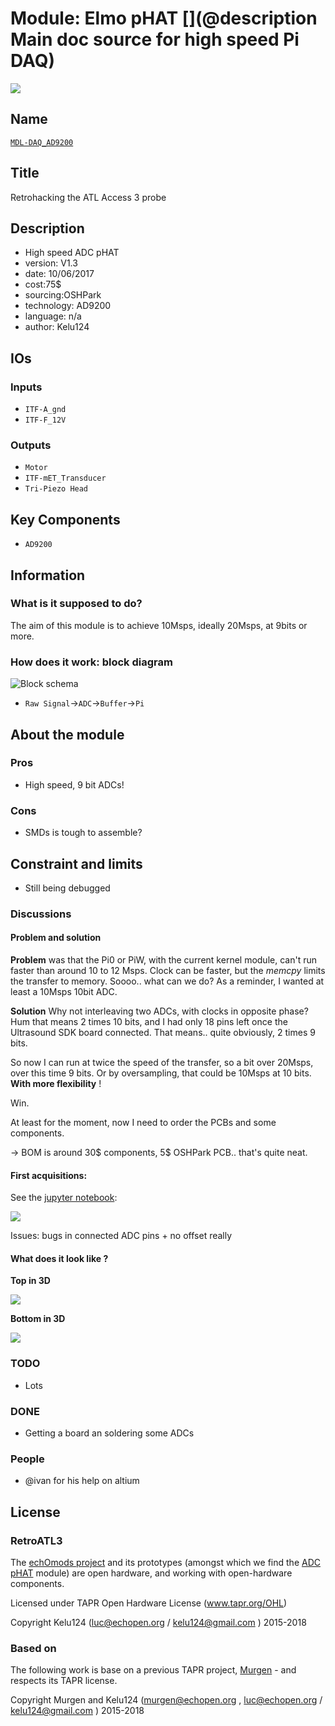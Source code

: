 # Module: Elmo pHAT [](@description Main doc source for high speed Pi DAQ)

![](/elmo/viewme.png)

## Name

[`MDL-DAQ_AD9200`]()

## Title

Retrohacking the ATL Access 3 probe

## Description

* High speed ADC pHAT
* version: V1.3
* date: 10/06/2017
* cost:75$
* sourcing:OSHPark
* technology: AD9200
* language: n/a
* author: Kelu124

## IOs

### Inputs

* `ITF-A_gnd`
* `ITF-F_12V`

### Outputs

* `Motor`
* `ITF-mET_Transducer`
* `Tri-Piezo Head`

## Key Components

* `AD9200`

## Information

### What is it supposed to do?


The aim of this module is to achieve 10Msps, ideally 20Msps, at 9bits or more.


### How does it work: block diagram

![Block schema](/elmo/source/blocks.png)

* `Raw Signal`->`ADC`->`Buffer`->`Pi` 


## About the module

### Pros

* High speed, 9 bit ADCs!

### Cons

* SMDs is tough to assemble?

## Constraint and limits


* Still being debugged




### Discussions


#### Problem and solution

__Problem__ was that the Pi0 or PiW, with the current kernel module, can't run faster than around 10 to 12 Msps. Clock can be faster, but the _memcpy_ limits the transfer to memory. Soooo.. what can we do? As a reminder, I wanted at least a 10Msps 10bit ADC.

__Solution__ Why not interleaving two ADCs, with clocks in opposite phase? Hum that means 2 times 10 bits, and I had only 18 pins left once the Ultrasound SDK board connected. That means.. quite obviously, 2 times 9 bits.

So now I can run at twice the speed of the transfer, so a bit over 20Msps, over this time 9 bits. Or by oversampling, that could be 10Msps at 10 bits. __With more flexibility__ !

Win.

At least for the moment, now I need to order the PCBs and some components.

-> BOM is around 30$ components, 5$ OSHPark PCB.. that's quite neat.

#### First acquisitions:

See the [jupyter notebook](/elmo/data/20170609-NewADC-v3.ipynb):

![](/elmo/images/3rdAcq-low.png)

Issues: bugs in connected ADC pins + no offset really

#### What does it look like ?

__Top in 3D__

![](/elmo/top-3d.png)

__Bottom in 3D__

![](/elmo/bot-3d.png)


### TODO

* Lots
### DONE

* Getting a board an soldering some ADCs

### People

* @ivan for his help on altium

## License

### RetroATL3 

The [echOmods project](https://github.com/kelu124/echomods) and its prototypes (amongst which we find the [ADC pHAT](/elmo/) module) are open hardware, and working with open-hardware components.

Licensed under TAPR Open Hardware License (www.tapr.org/OHL)

Copyright Kelu124 (luc@echopen.org / kelu124@gmail.com ) 2015-2018

### Based on 

The following work is base on a previous TAPR project, [Murgen](https://github.com/kelu124/murgen-dev-kit) - and respects its TAPR license.

Copyright Murgen and Kelu124 (murgen@echopen.org , luc@echopen.org / kelu124@gmail.com ) 2015-2018





